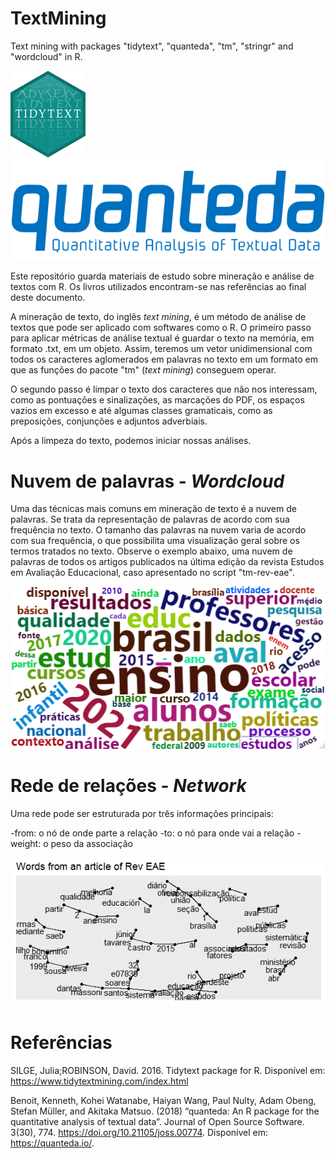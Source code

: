# TextMining
Text mining with packages "tidytext", "quanteda", "tm", "stringr" and "wordcloud" in R.

<a href="https://www.tidytextmining.com/index.html"><img src="https://github.com/victorgalcantara/TextMining/blob/main/assets/logo-tidytext.png?raw=true"/></a>
<a href="https://quanteda.io/"><img src="https://github.com/victorgalcantara/TextMining/blob/main/assets/logo-quanteda.svg"/></a>

Este repositório guarda materiais de estudo sobre mineração e análise de textos com R. Os livros utilizados encontram-se nas referências ao final deste documento.

A mineração de texto, do inglês _text mining_, é um método de análise de textos que pode ser aplicado com softwares como o R. O primeiro passo para aplicar métricas de análise textual é guardar o texto na memória, em formato .txt, em um objeto. Assim, teremos um vetor unidimensional com todos os caracteres aglomerados em palavras no texto em um formato em que as funções do pacote "tm" (_text mining_) conseguem operar.

O segundo passo é limpar o texto dos caracteres que não nos interessam, como as pontuações e sinalizações, as marcações do PDF, os espaços vazios em excesso e até algumas classes gramaticais, como as preposições, conjunções e adjuntos adverbiais.

Após a limpeza do texto, podemos iniciar nossas análises.

# Nuvem de palavras - _Wordcloud_

Uma das técnicas mais comuns em mineração de texto é a nuvem de palavras. Se trata da representação de palavras de acordo com sua frequência no texto. O tamanho das palavras na nuvem varia de acordo com sua frequência, o que possibilita uma visualização geral sobre os termos tratados no texto. Observe o exemplo abaixo, uma nuvem de palavras de todos os artigos publicados na última edição da revista Estudos em Avaliação Educacional, caso apresentado no script "tm-rev-eae".

<a href="https://github.com/victorgalcantara/TextMining/blob/main/assets/wordcloud-top100w.html"><img src="https://github.com/victorgalcantara/TextMining/blob/main/assets/wordcloud-top100w.png"/></a>

# Rede de relações - _Network_

Uma rede pode ser estruturada por três informações principais:

-from: o nó de onde parte a relação
-to: o nó para onde vai a relação
-weight: o peso da associação

<img src="https://github.com/victorgalcantara/TextMining/blob/main/assets/network.png"/>

# Referências

SILGE, Julia;ROBINSON, David. 2016. Tidytext package for R. Disponível em: https://www.tidytextmining.com/index.html

Benoit, Kenneth, Kohei Watanabe, Haiyan Wang, Paul Nulty, Adam Obeng, Stefan Müller, and Akitaka Matsuo. (2018) “quanteda: An R package for the quantitative analysis of textual data”. Journal of Open Source Software. 3(30), 774. https://doi.org/10.21105/joss.00774. Disponível em: https://quanteda.io/.
